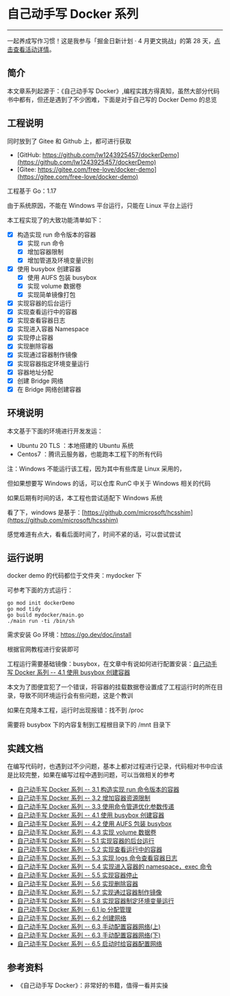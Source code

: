 # 自己动手写 Docker 系列

---

一起养成写作习惯！这是我参与「掘金日新计划 · 4 月更文挑战」的第 28 天，[点击查看活动详情](https://juejin.cn/post/7080800226365145118)。

## 简介

本文章系列起源于：《自己动手写 Docker》,编程实践方得真知，虽然大部分代码书中都有，但还是遇到了不少困难，下面是对于自己写的 Docker Demo 的总览

## 工程说明

同时放到了 Gitee 和 Github 上，都可进行获取

- [GitHub: https://github.com/lw1243925457/dockerDemo](https://github.com/lw1243925457/dockerDemo)
- [Gitee: https://gitee.com/free-love/docker-demo](https://gitee.com/free-love/docker-demo)

工程基于 Go：1.17

由于系统原因，不能在 Windows 平台运行，只能在 Linux 平台上运行

本工程实现了的大致功能清单如下：

- [x] 构造实现 run 命令版本的容器
  - [x] 实现 run 命令
  - [x] 增加容器限制
  - [x] 增加管道及环境变量识别
- [x] 使用 busybox 创建容器
  - [x] 使用 AUFS 包装 busybox
  - [x] 实现 volume 数据卷
  - [x] 实现简单镜像打包
- [x] 实现容器的后台运行
- [x] 实现查看运行中的容器
- [x] 实现查看容器日志
- [x] 实现进入容器 Namespace
- [x] 实现停止容器
- [x] 实现删除容器
- [x] 实现通过容器制作镜像
- [x] 实现容器指定环境变量运行
- [x] 容器地址分配
- [x] 创建 Bridge 网络
- [x] 在 Bridge 网络创建容器

## 环境说明

本文基于下面的环境进行开发发运：

- Ubuntu 20 TLS ：本地搭建的 Ubuntu 系统
- Centos7 ：腾讯云服务器，也能跑本工程下的所有代码

注：Windows 不能运行该工程，因为其中有些库是 Linux 采用的，

但如果想要写 Windows 的话，可以仓库 RunC 中关于 Windows 相关的代码

如果后期有时间的话，本工程也尝试适配下 Windows 系统

看了下，windows 是基于：[https://github.com/microsoft/hcsshim](https://github.com/microsoft/hcsshim)

感觉难道有点大，看看后面时间了，时间不紧的话，可以尝试尝试

## 运行说明

docker demo 的代码都位于文件夹：mydocker 下

可参考下面的方式运行：

```shell
go mod init dockerDemo
go mod tidy
go build mydocker/main.go
./main run -ti /bin/sh
```

需求安装 Go 环境：https://go.dev/doc/install

根据官网教程进行安装即可

工程运行需要基础镜像：busybox，在文章中有说如何进行配置安装：[自己动手写 Docker 系列 -- 4.1 使用 busybox 创建容器](https://juejin.cn/post/7082480992614613022)

本文为了图便宜犯了一个错误，将容器的挂载数据卷设置成了工程运行时的所在目录，导致不同环境运行会有些问题，这是个教训

如果在克隆本工程，运行时出现报错：找不到 /proc

需要将 busybox 下的内容复制到工程根目录下的 /mnt 目录下

## 实践文档

在编写代码时，也遇到过不少问题，基本上都对过程进行记录，代码相对书中应该是比较完整，如果在编写过程中遇到问题，可以当做相关的参考

- [自己动手写 Docker 系列 -- 3.1 构造实现 run 命令版本的容器](https://juejin.cn/post/7081379481910411294)
- [自己动手写 Docker 系列 -- 3.2 增加容器资源限制](https://juejin.cn/post/7081757532053569543)
- [自己动手写 Docker 系列 -- 3.3 使用命令管道优化参数传递](https://juejin.cn/post/7082082864098967565)
- [自己动手写 Docker 系列 -- 4.1 使用 busybox 创建容器](https://juejin.cn/post/7082480992614613022)
- [自己动手写 Docker 系列 -- 4.2 使用 AUFS 包装 busybox](https://juejin.cn/post/7082873999872491527)
- [自己动手写 Docker 系列 -- 4.3 实现 volume 数据卷](https://juejin.cn/post/7083203141440634916)
- [自己动手写 Docker 系列 -- 5.1 实现容器的后台运行](https://juejin.cn/post/7083606684358148103)
- [自己动手写 Docker 系列 -- 5.2 实现查看运行中的容器](https://juejin.cn/post/7083966324442923015)
- [自己动手写 Docker 系列 -- 5.3 实现 logs 命令查看容器日志](https://juejin.cn/post/7084371162905444382)
- [自己动手写 Docker 系列 -- 5.4 实现进入容器的 namespace，exec 命令](https://juejin.cn/post/7084729876522991653)
- [自己动手写 Docker 系列 -- 5.5 实现容器停止](https://juejin.cn/post/7085077429412167693)
- [自己动手写 Docker 系列 -- 5.6 实现删除容器](https://juejin.cn/post/7085465652336525320)
- [自己动手写 Docker 系列 -- 5.7 实现通过容器制作镜像](https://juejin.cn/post/7086069688664326157)
- [自己动手写 Docker 系列 -- 5.8 实现容器制定环境变量运行](https://juejin.cn/post/7086220954551975973)
- [自己动手写 Docker 系列 -- 6.1 ip 分配管理](https://juejin.cn/post/7086559244275122207)
- [自己动手写 Docker 系列 -- 6.2 创建网络](https://juejin.cn/post/7087038556614426654)
- [自己动手写 Docker 系列 -- 6.3 手动配置容器网络(上)](https://juejin.cn/post/7089679899392376868/)
- [自己动手写 Docker 系列 -- 6.3 手动配置容器网络(下)](https://juejin.cn/post/7089927227894136846)
- [自己动手写 Docker 系列 -- 6.5 启动时给容器配置网络](https://juejin.cn/post/7090259129985400846)

## 参考资料

- 《自己动手写 Docker》：非常好的书籍，值得一看并实操
